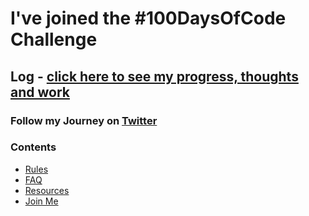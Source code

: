 # I've joined the #100DaysOfCode Challenge

## Log - [click here to see my progress, thoughts and work](log.md)

### Follow my Journey on [Twitter](https://twitter.com/jasminepvodev)

### Contents
* [Rules](rules.md)
* [FAQ](FAQ.md)
* [Resources](resources.md)
* [Join Me](join-me-here.md)
